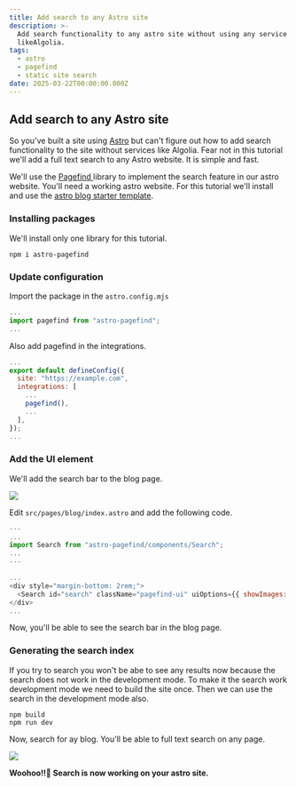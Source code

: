 ```yaml
---
title: Add search to any Astro site
description: >-
  Add search functionality to any astro site without using any service
  likeAlgolia.
tags:
  - astro
  - pagefind
  - static site search
date: 2025-03-22T00:00:00.000Z
---
```


## Add search to any Astro site

So you've built a site using [Astro](https://astro.build) but can't figure out how to add search functionality to the site without services like Algolia. Fear not in this tutorial we'll add a full text search to any Astro website. It is simple and fast.

We'll use the [Pagefind ](https://pagefind.app)library to implement the search feature in our astro website. You'll need a working astro website. For this tutorial we'll install and use the [astro blog starter template](https://docs.astro.build/en/install-and-setup/).

### Installing packages

We'll install only one library for this tutorial.

```shell
npm i astro-pagefind
```

### Update configuration

Import the package in the `astro.config.mjs`

```javascript
...
import pagefind from "astro-pagefind";
...
```

Also add pagefind in the integrations.

```javascript
...
export default defineConfig({
  site: "https://example.com",
  integrations: [
    ...
    pagefind(),
    ...
  ],
});
...
```

### Add the UI element

We'll add the search bar to the blog page.

![](/astro-search/1.webp)

Edit `src/pages/blog/index.astro` and add the following code.

```javascript
---
...
import Search from "astro-pagefind/components/Search";
...
---

...
<div style="margin-bottom: 2rem;">
  <Search id="search" className="pagefind-ui" uiOptions={{ showImages: false }} />
</div>
...
```

Now, you'll be able to see the search bar in the blog page.

### Generating the search index

If you try to search you won't be abe to see any results now because the search does not work in the development mode. To make it the search work development mode we need to build the site once. Then we can use the search in the development mode also.

```shell
npm build
npm run dev
```

Now, search for ay blog. You'll be able to full text search on any page.

![](/astro-search/3.webp)

**Woohoo!!🥳 Search is now working on your astro site.**
